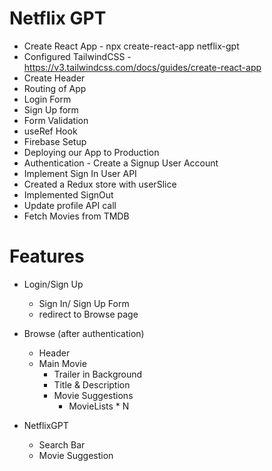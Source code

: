 # Netflix GPT

- Create React App - npx create-react-app netflix-gpt
- Configured TailwindCSS - https://v3.tailwindcss.com/docs/guides/create-react-app 
- Create Header
- Routing of App
- Login Form
- Sign Up form
- Form Validation
- useRef Hook
- Firebase Setup
- Deploying our App to Production
- Authentication - Create a Signup User Account
- Implement Sign In User API
- Created a Redux store with userSlice
- Implemented SignOut
- Update profile API call
- Fetch Movies from TMDB


# Features
- Login/Sign Up
    - Sign In/ Sign Up Form
    - redirect to Browse page
     
- Browse (after authentication)
    - Header
    - Main Movie
        - Trailer in Background
        - Title & Description
        - Movie Suggestions
             - MovieLists * N

- NetflixGPT
    - Search Bar
    - Movie Suggestion